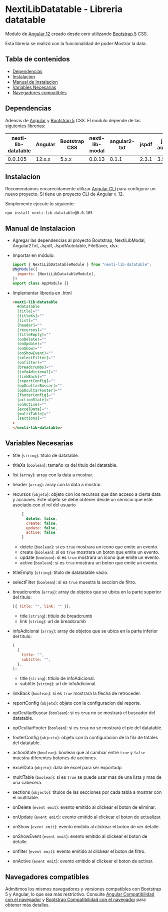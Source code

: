 # NextiLibDatatable - Libreria datatable

Modulo de [Angular 12](https://angular.io/) creado desde cero utilizando [Bootstrap 5](https://getbootstrap.com/) CSS.

Esta libreria se realizó con la funcionalidad de poder Mostrar la data.

## Tabla de contenidos

- [Dependencias](#dependencias)
- [Instalacion](#instalacion)
- [Manual de Instalacion](#manual-de-instalacion)
- [Variables Necesarias](#variables-necesarias)
- [Navegadores compatibles](#navegadores-compatibles)

## Dependencias

Ademas de [Angular](https://angular.io) y [Bootstrap 5](https://getbootstrap.com) CSS.
El modulo depende de las siguientes librerias:

| nexti-lib-datatable | Angular | Bootstrap CSS | nexti-lib-modal | angular2-txt | jspdf | jspdf-autotable | file-saver | xlsx   |
| ------------------- | ------- | ------------- | --------------- | ------------ | ----- | --------------- | ---------- | ------ |
| 0.0.105             | 12.x.x  | 5.x.x         | 0.0.13          | 0.1.1        | 2.3.1 | 3.5.15          | 2.0.5      | 0.17.0 |

## Instalacion

Recomendamos encarecidamente utilizar [Angular CLI](https://cli.angular.io) para configurar un nuevo proyecto. Si tiene un proyecto CLI de Angular &ge; 12.

Simplemente ejecute lo siguiente:

```shell
npm install nexti-lib-datatable@0.0.105
```

## Manual de Instalacion

- Agregar las dependencias al proyecto Bootstrap, NextiLibModal, Angular2Txt, Jspdf, JspdfAutotable, FileSaver, xlsx.
- Importar en módulo:

  ```javascript
  import { NextiLibDatatableModule } from "nexti-lib-datatable";
  @NgModule({
    imports: [NextiLibDatatableModule],
  })
  export class AppModule {}
  ```

- Implementar libreria en .html

  ```html
  <nexti-lib-datatable
    #datatable
    [title]=""
    [titleXs]=""
    [list]=""
    [header]=""
    [recursos]=""
    [titleEmpty]=""
    (onDelete)=""
    (onUpdate)=""
    (onShow)=""
    (onShowEvent)=""
    [selectFilter]=""
    (onfilter)=""
    [breadcrumbs]=""
    [infoAdicional]=""
    [linkBack]=""
    [reportConfig]=""
    [opOcultarBuscar]=""
    [opOcultarFooter]=""
    [footerConfig]=""
    [actionState]=""
    (onActive)=""
    [excelData]=""
    [multiTable]=""
    [sections]=""
  >
  </nexti-lib-datatable>
  ```

## Variables Necesarias

- title (`string`): titulo de datatable.
- titleXs (`boolean`): tamaño xs del titulo del datatable.
- list (`array`): array con la data a mostrar.
- header (`array`): array con la data a mostrar.
- recursos (`objeto`): objeto con los recursos que dan acceso a cierta data y acciones. Este objeto se debe obtener desde un servicio que este asociado con el rol del usuario

  ```javascript
      {
        delete: false,
        create: false,
        update: false,
        active: false
      }
  ```

  - delete (`boolean`): si es `true` mostrara un icono que emite un evento.
  - create (`boolean`): si es `true` mostrara un boton que emite un evento.
  - update (`boolean`): si es `true` mostrara un icono que emite un evento.
  - active (`boolean`): si es `true` mostrara un boton que emite un evento.

- titleEmpty (`string`): titulo de datatatable vacio.
- selectFilter (`boolean`): si es `true` muestra la seccion de filtro.
- breadcrumbs (`array`): array de objetos que se ubica en la parte superior del titulo:

  ```javascript
  [{ title: "", link: "" }];
  ```

  - title (`string`): titlulo de breadcrumb
  - link (`string`): url de breadcrumb

- infoAdicional (`array`): array de objetos que se ubica en la parte inferior del titulo:

  ```javascript
  [
    {
      title: "",
      subtitle: "",
    },
  ];
  ```

  - title (`string`): titlulo de infoAdicional.
  - subtitle (`string`): url de infoAdicional.

- linkBack (`boolean`): si es `true` mostrara la flecha de retroceder.
- reportConfig (`objeto`): objeto con la configuracion del reporte.
- opOcultarBuscar (`boolean`): si es `true` no se mostrará el buscador del datatable.
- opOcultarFooter (`boolean`): si es `true` no se mostrará el pie del datatable.
- footerConfig (`objecto`): objeto con la configuracion de la fila de totales del datatable.
- actionState (`boolean`): boolean que al cambiar entre `true` y `false` muestra diferentes botones de acciones.
- excelData (`objeto`): data de excel para ser exportadp
- multiTable (`boolean`): si es `true` se puede usar mas de una lista y mas de una cabecera.
- sections (`objecto`): titulos de las secciones por cada tabla a mostrar con el multitable.
- onDelete (`event emit`): evento emitido al clickear el boton de eliminar.
- onUpdate (`event emit`): evento emitido al clickear el boton de actualizar.
- onShow (`event emit`): evento emitido al clickear el boton de ver detalle.
- onShowEvent (`event emit`): evento emitido al clickear el boton de detalle.
- onfilter (`event emit`): evento emitido al clickear el boton de filtro.
- onActive (`event emit`): evento emitido al clickear el boton de activar.

## Navegadores compatibles

Admitimos los mismos navegadores y versiones compatibles con Bootstrap 5 y Angular, lo que sea más restrictivo. Consulte [Angular Compatibilidad con el navegador](https://angular.io/guide/browser-support) y [Bootstrap Compatibilidad con el navegador](https://getbootstrap.com/docs/4.5/getting-started/browsers-devices/#supported-browsers) para obtener más detalles.
